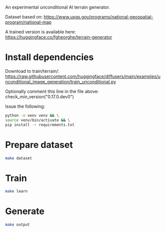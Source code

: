 An experimental unconditional AI terrain generator.

Dataset based on: https://www.usgs.gov/programs/national-geospatial-program/national-map

A trained version is available here: https://huggingface.co/fgheorghe/terrain-generator

# Install dependencies

Download to train/terrain/: https://raw.githubusercontent.com/huggingface/diffusers/main/examples/unconditional_image_generation/train_unconditional.py

Optionally comment this line in the file above: check_min_version("0.17.0.dev0")

Issue the following:

```bash
python -m venv venv && \
source venv/bin/activate && \
pip install -r requirements.txt 
```

# Prepare dataset

```bash
make dataset
```

# Train

```bash 
make learn
```

# Generate

```bash
make output
```